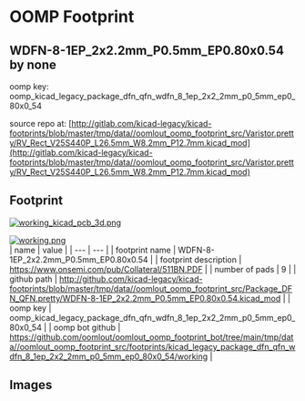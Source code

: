 # OOMP Footprint  
## WDFN-8-1EP_2x2.2mm_P0.5mm_EP0.80x0.54  by none  
  
oomp key: oomp_kicad_legacy_package_dfn_qfn_wdfn_8_1ep_2x2_2mm_p0_5mm_ep0_80x0_54  
  
source repo at: [http://gitlab.com/kicad-legacy/kicad-footprints/blob/master/tmp/data//oomlout_oomp_footprint_src/Varistor.pretty/RV_Rect_V25S440P_L26.5mm_W8.2mm_P12.7mm.kicad_mod](http://gitlab.com/kicad-legacy/kicad-footprints/blob/master/tmp/data//oomlout_oomp_footprint_src/Varistor.pretty/RV_Rect_V25S440P_L26.5mm_W8.2mm_P12.7mm.kicad_mod)  
## Footprint  
  
[![working_kicad_pcb_3d.png](working_kicad_pcb_3d_600.png)](working_kicad_pcb_3d.png)  
  
[![working.png](working_600.png)](working.png)  
| name | value | 
| --- | --- | 
| footprint name | WDFN-8-1EP_2x2.2mm_P0.5mm_EP0.80x0.54 | 
| footprint description | https://www.onsemi.com/pub/Collateral/511BN.PDF | 
| number of pads | 9 | 
| github path | http://github.com/kicad-legacy/kicad-footprints/blob/master/tmp/data//oomlout_oomp_footprint_src/Package_DFN_QFN.pretty/WDFN-8-1EP_2x2.2mm_P0.5mm_EP0.80x0.54.kicad_mod | 
| oomp key | oomp_kicad_legacy_package_dfn_qfn_wdfn_8_1ep_2x2_2mm_p0_5mm_ep0_80x0_54 | 
| oomp bot github | https://github.com/oomlout/oomlout_oomp_footprint_bot/tree/main/tmp/data//oomlout_oomp_footprint_src/footprints/kicad_legacy_package_dfn_qfn_wdfn_8_1ep_2x2_2mm_p0_5mm_ep0_80x0_54/working | 
## Images  
